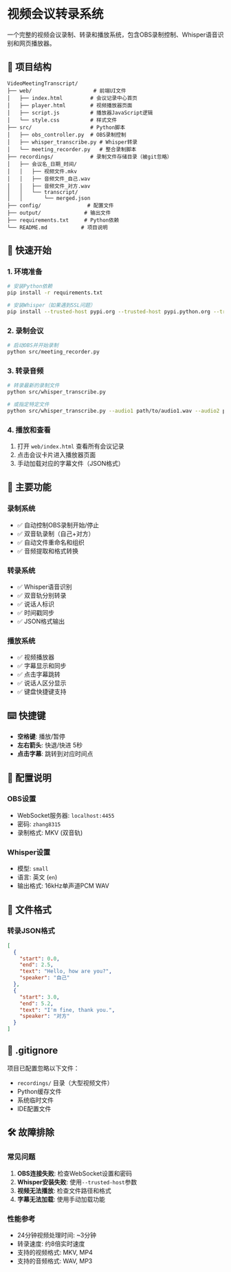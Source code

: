 # 视频会议转录系统

一个完整的视频会议录制、转录和播放系统，包含OBS录制控制、Whisper语音识别和网页播放器。

## 📁 项目结构

```
VideoMeetingTranscript/
├── web/                    # 前端UI文件
│   ├── index.html         # 会议记录中心首页
│   ├── player.html        # 视频播放器页面
│   ├── script.js          # 播放器JavaScript逻辑
│   └── style.css          # 样式文件
├── src/                   # Python脚本
│   ├── obs_controller.py  # OBS录制控制
│   ├── whisper_transcribe.py # Whisper转录
│   └── meeting_recorder.py   # 整合录制脚本
├── recordings/            # 录制文件存储目录（被git忽略）
│   ├── 会议名_日期_时间/
│   │   ├── 视频文件.mkv
│   │   ├── 音频文件_自己.wav
│   │   ├── 音频文件_对方.wav
│   │   └── transcript/
│   │       └── merged.json
├── config/               # 配置文件
├── output/              # 输出文件
├── requirements.txt     # Python依赖
└── README.md           # 项目说明
```

## 🚀 快速开始

### 1. 环境准备
```bash
# 安装Python依赖
pip install -r requirements.txt

# 安装Whisper（如果遇到SSL问题）
pip install --trusted-host pypi.org --trusted-host pypi.python.org --trusted-host files.pythonhosted.org openai-whisper
```

### 2. 录制会议
```bash
# 启动OBS并开始录制
python src/meeting_recorder.py
```

### 3. 转录音频
```bash
# 转录最新的录制文件
python src/whisper_transcribe.py

# 或指定特定文件
python src/whisper_transcribe.py --audio1 path/to/audio1.wav --audio2 path/to/audio2.wav
```

### 4. 播放和查看
1. 打开 `web/index.html` 查看所有会议记录
2. 点击会议卡片进入播放器页面
3. 手动加载对应的字幕文件（JSON格式）

## 🎯 主要功能

### 录制系统
- ✅ 自动控制OBS录制开始/停止
- ✅ 双音轨录制（自己+对方）
- ✅ 自动文件重命名和组织
- ✅ 音频提取和格式转换

### 转录系统
- ✅ Whisper语音识别
- ✅ 双音轨分别转录
- ✅ 说话人标识
- ✅ 时间戳同步
- ✅ JSON格式输出

### 播放系统
- ✅ 视频播放器
- ✅ 字幕显示和同步
- ✅ 点击字幕跳转
- ✅ 说话人区分显示
- ✅ 键盘快捷键支持

## ⌨️ 快捷键

- **空格键**: 播放/暂停
- **左右箭头**: 快退/快进 5秒
- **点击字幕**: 跳转到对应时间点

## 🔧 配置说明

### OBS设置
- WebSocket服务器: `localhost:4455`
- 密码: `zhang8315`
- 录制格式: MKV (双音轨)

### Whisper设置
- 模型: `small`
- 语言: 英文 (`en`)
- 输出格式: 16kHz单声道PCM WAV

## 📝 文件格式

### 转录JSON格式
```json
[
  {
    "start": 0.0,
    "end": 2.5,
    "text": "Hello, how are you?",
    "speaker": "自己"
  },
  {
    "start": 3.0,
    "end": 5.2,
    "text": "I'm fine, thank you.",
    "speaker": "对方"
  }
]
```

## 🚫 .gitignore

项目已配置忽略以下文件：
- `recordings/` 目录（大型视频文件）
- Python缓存文件
- 系统临时文件
- IDE配置文件

## 🛠️ 故障排除

### 常见问题
1. **OBS连接失败**: 检查WebSocket设置和密码
2. **Whisper安装失败**: 使用`--trusted-host`参数
3. **视频无法播放**: 检查文件路径和格式
4. **字幕无法加载**: 使用手动加载功能

### 性能参考
- 24分钟视频处理时间: ~3分钟
- 转录速度: 约8倍实时速度
- 支持的视频格式: MKV, MP4
- 支持的音频格式: WAV, MP3 